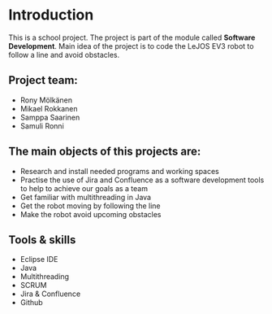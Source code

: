# Introduction
This is a school project. The project is part of the module called **Software Development**. Main idea of the project is to code the LeJOS EV3 robot to follow a line and avoid obstacles.

## Project team:
* Rony Mölkänen
* Mikael Rokkanen
* Samppa Saarinen
* Samuli Ronni

## The main objects of this projects are:
* Research and install needed programs and working spaces
* Practise the use of Jira and Confluence as a software development tools to help to achieve our goals as a team
* Get familiar with multithreading in Java
* Get the robot moving by following the line
* Make the robot avoid upcoming obstacles

## Tools & skills
* Eclipse IDE
* Java
* Multithreading
* SCRUM
* Jira & Confluence
* Github

